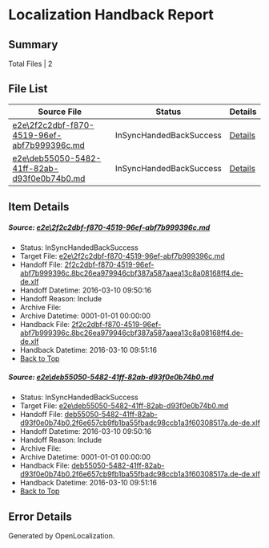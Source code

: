 # <a name='report-top'></a> Localization Handback Report

## Summary
 Total Files | 2

## File List
 Source File | Status | Details 
 ----------- | ------ | ------- 
 [e2e\2f2c2dbf-f870-4519-96ef-abf7b999396c.md](https://github.com/OpenLocalizationTest/oltest/blob/1c8c155338a1fe73cd41ba47cf0f76342a244917/e2e/2f2c2dbf-f870-4519-96ef-abf7b999396c.md) | InSyncHandedBackSuccess | [Details](#c9b66ee14d628ddfe36893db5ba9bfe57ba266341)
 [e2e\deb55050-5482-41ff-82ab-d93f0e0b74b0.md](https://github.com/OpenLocalizationTest/oltest/blob/1c8c155338a1fe73cd41ba47cf0f76342a244917/e2e/deb55050-5482-41ff-82ab-d93f0e0b74b0.md) | InSyncHandedBackSuccess | [Details](#5d082632d33e720bba25f610134385438929463f2)

## Item Details
##### <a name='c9b66ee14d628ddfe36893db5ba9bfe57ba266341'></a> Source: [e2e\2f2c2dbf-f870-4519-96ef-abf7b999396c.md](https://github.com/OpenLocalizationTest/oltest/blob/1c8c155338a1fe73cd41ba47cf0f76342a244917/e2e/2f2c2dbf-f870-4519-96ef-abf7b999396c.md)
* Status: InSyncHandedBackSuccess
* Target File: [e2e\2f2c2dbf-f870-4519-96ef-abf7b999396c.md](https://github.com/OpenLocalizationTestOrg/oltest.de-de/blob/98135094614d0695652880ad0ddf9faf904eb673/e2e/2f2c2dbf-f870-4519-96ef-abf7b999396c.md)
* Handoff File: [2f2c2dbf-f870-4519-96ef-abf7b999396c.8bc26ea979946cbf387a587aaea13c8a08168ff4.de-de.xlf](https://github.com/OpenLocalizationTestOrg/olhandoff/blob/4bc4f70c7a9074f926726b548fb605e0a6a9240c/ol-handoff/OpenLocalizationTestOrg/oltest.de-de/xinjiang/ht/2f2c2dbf-f870-4519-96ef-abf7b999396c.8bc26ea979946cbf387a587aaea13c8a08168ff4.de-de.xlf)
* Handoff Datetime: 2016-03-10 09:50:16
* Handoff Reason: Include
* Archive File: 
* Archive Datetime: 0001-01-01 00:00:00
* Handback File: [2f2c2dbf-f870-4519-96ef-abf7b999396c.8bc26ea979946cbf387a587aaea13c8a08168ff4.de-de.xlf](https://github.com/OpenLocalizationTestOrg/olhandback/blob/7c38e9fc7f0efbaa25c1a66349ce8d0de6c41a42/ol-handback/OpenLocalizationTestOrg/oltest.de-de/xinjiang/ht/2f2c2dbf-f870-4519-96ef-abf7b999396c.8bc26ea979946cbf387a587aaea13c8a08168ff4.de-de.xlf)
* Handback Datetime: 2016-03-10 09:51:16
* [Back to Top](#report-top)

##### <a name='5d082632d33e720bba25f610134385438929463f2'></a> Source: [e2e\deb55050-5482-41ff-82ab-d93f0e0b74b0.md](https://github.com/OpenLocalizationTest/oltest/blob/1c8c155338a1fe73cd41ba47cf0f76342a244917/e2e/deb55050-5482-41ff-82ab-d93f0e0b74b0.md)
* Status: InSyncHandedBackSuccess
* Target File: [e2e\deb55050-5482-41ff-82ab-d93f0e0b74b0.md](https://github.com/OpenLocalizationTestOrg/oltest.de-de/blob/98135094614d0695652880ad0ddf9faf904eb673/e2e/deb55050-5482-41ff-82ab-d93f0e0b74b0.md)
* Handoff File: [deb55050-5482-41ff-82ab-d93f0e0b74b0.2f6e657cb9fb1ba55fbadc98ccb1a3f60308517a.de-de.xlf](https://github.com/OpenLocalizationTestOrg/olhandoff/blob/4bc4f70c7a9074f926726b548fb605e0a6a9240c/ol-handoff/OpenLocalizationTestOrg/oltest.de-de/xinjiang/ht/deb55050-5482-41ff-82ab-d93f0e0b74b0.2f6e657cb9fb1ba55fbadc98ccb1a3f60308517a.de-de.xlf)
* Handoff Datetime: 2016-03-10 09:50:16
* Handoff Reason: Include
* Archive File: 
* Archive Datetime: 0001-01-01 00:00:00
* Handback File: [deb55050-5482-41ff-82ab-d93f0e0b74b0.2f6e657cb9fb1ba55fbadc98ccb1a3f60308517a.de-de.xlf](https://github.com/OpenLocalizationTestOrg/olhandback/blob/7c38e9fc7f0efbaa25c1a66349ce8d0de6c41a42/ol-handback/OpenLocalizationTestOrg/oltest.de-de/xinjiang/ht/deb55050-5482-41ff-82ab-d93f0e0b74b0.2f6e657cb9fb1ba55fbadc98ccb1a3f60308517a.de-de.xlf)
* Handback Datetime: 2016-03-10 09:51:16
* [Back to Top](#report-top)


## Error Details

Generated by OpenLocalization.
